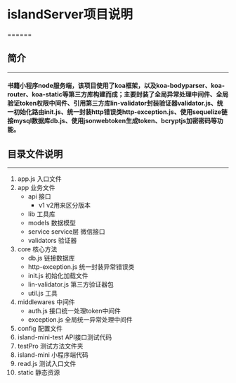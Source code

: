 # islandServer项目说明
======
## 简介
------
#### 书籍小程序node服务端，该项目使用了koa框架，以及koa-bodyparser、koa-router、koa-static等第三方库构建而成；主要封装了全局异常处理中间件、全局验证token权限中间件、引用第三方库lin-validator封装验证器validator.js、统一初始化路由init.js、统一封装http错误类http-exception.js、使用sequelize链接mysql数据库db.js、使用jsonwebtoken生成token、bcryptjs加密密码等功能。
## 目录文件说明
------
1. app.js 入口文件
2. app 业务文件
   - api 接口
       - v1 v2用来区分版本
   - lib  工具库
   - models 数据模型
   - service  service层 微信接口
   - validators 验证器
3. core  核心方法
    - db.js 链接数据库
    - http-exception.js 统一封装异常错误类
    - init.js 初始化加载文件
    - lin-validator.js 第三方验证器包
    - util.js 工具
4. middlewares 中间件
    - auth.js 接口统一处理token中间件
    - exception.js 全局统一异常处理中间件
5. config 配置文件
6. island-mini-test API接口测试代码
7. testPro 测试方法文件夹
8. island-mini 小程序端代码
9. read.js  测试入口文件
10. static 静态资源